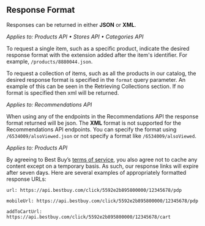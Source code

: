 ## Response Format

Responses can be returned in either **JSON** or **XML**.

*Applies to: Products API &#8226; Stores API &#8226; Categories API*

To request a single item, such as a specific product, indicate the desired response format with the extension added after the item's identifier. For example, `/products/8880044.json`.

To request a collection of items, such as all the products in our catalog, the desired response format is specified in the `format` query parameter. An example of this can be seen in the Retrieving Collections section. If no format is specified then xml will be returned.

*Applies to: Recommendations API*

When using any of the endpoints in the Recommendations API the response format returned will be json. The **XML** format is not supported for the Recommendations API endpoints. You can specify the format using `/6534009/alsoViewed.json` or not specify a format like `/6534009/alsoViewed`.


*Applies to: Products API*

By agreeing to Best Buy’s [terms of service](https://developer.bestbuy.com/legal), you also agree not to cache any content except on a temporary basis. As such, our response links will expire after seven days. Here are several examples of appropriately formatted response URLs: 

`url: https://api.bestbuy.com/click/5592e2b895800000/12345678/pdp`

`mobileUrl: https://api.bestbuy.com/click/5592e2b895800000/12345678/pdp`

`addToCartUrl: https://api.bestbuy.com/click/5592e2b895800000/12345678/cart`
